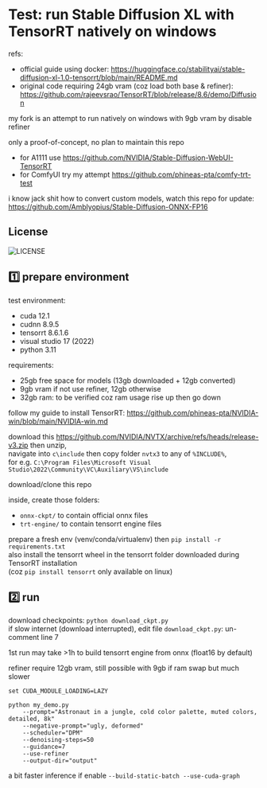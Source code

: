 # Test: run Stable Diffusion XL with TensorRT natively on windows

refs:
- official guide using docker: https://huggingface.co/stabilityai/stable-diffusion-xl-1.0-tensorrt/blob/main/README.md
- original code requiring 24gb vram (coz load both base & refiner): https://github.com/rajeevsrao/TensorRT/blob/release/8.6/demo/Diffusion

my fork is an attempt to run natively on windows with 9gb vram by disable refiner

only a proof-of-concept, no plan to maintain this repo
- for A1111 use https://github.com/NVIDIA/Stable-Diffusion-WebUI-TensorRT
- for ComfyUI try my attempt https://github.com/phineas-pta/comfy-trt-test

i know jack shit how to convert custom models, watch this repo for update: https://github.com/Amblyopius/Stable-Diffusion-ONNX-FP16

## License

![LICENSE](https://www.gnu.org/graphics/gplv3-with-text-136x68.png)

## 1️⃣ prepare environment

test environment:
- cuda 12.1
- cudnn 8.9.5
- tensorrt 8.6.1.6
- visual studio 17 (2022)
- python 3.11

requirements:
- 25gb free space for models (13gb downloaded + 12gb converted)
- 9gb vram if not use refiner, 12gb otherwise
- 32gb ram: to be verified coz ram usage rise up then go down

follow my guide to install TensorRT: https://github.com/phineas-pta/NVIDIA-win/blob/main/NVIDIA-win.md

download this https://github.com/NVIDIA/NVTX/archive/refs/heads/release-v3.zip then unzip,<br />
navigate into `c\include` then copy folder `nvtx3` to any of `%INCLUDE%`,<br />
for e.g. `C:\Program Files\Microsoft Visual Studio\2022\Community\VC\Auxiliary\VS\include`

download/clone this repo

inside, create those folders:
- `onnx-ckpt/` to contain official onnx files
- `trt-engine/` to contain tensorrt engine files

prepare a fresh env (venv/conda/virtualenv) then `pip install -r requirements.txt`<br />
also install the tensorrt wheel in the tensorrt folder downloaded during TensorRT installation<br />
(coz `pip install tensorrt` only available on linux)

## 2️⃣ run

download checkpoints: `python download_ckpt.py`<br />
if slow internet (download interrupted), edit file `download_ckpt.py`: un-comment line 7

1st run may take >1h to build tensorrt engine from onnx (float16 by default)

refiner require 12gb vram, still possible with 9gb if ram swap but much slower
```
set CUDA_MODULE_LOADING=LAZY

python my_demo.py
	--prompt="Astronaut in a jungle, cold color palette, muted colors, detailed, 8k"
	--negative-prompt="ugly, deformed"
	--scheduler="DPM"
	--denoising-steps=50
	--guidance=7
	--use-refiner
	--output-dir="output"
```
a bit faster inference if enable `--build-static-batch --use-cuda-graph`

